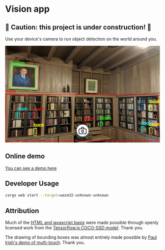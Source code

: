 # Vision app

## 🚧 Caution: this project is under construction! 🚧

Use your device's camera to run object detection on the world around you.

![Bounding box example](example.png)

## Online demo

[You can see a demo here](https://vision.prawn.farm)

## Developer Usage

```sh
cargo web start --target=wasm32-unknown-unknown
```

## Attribution

Much of the [HTML and javascript basis](static/index.html) were made possible through openly licensed work from the [Tensorflow.js COCO-SSD model](https://github.com/tensorflow/tfjs-models/tree/master/coco-ssd).  Thank you.

The drawing of bounding boxes was almost entirely made possible by [Paul Irish's demo of multi-touch](https://www.paulirish.com/demo/multi). Thank you.